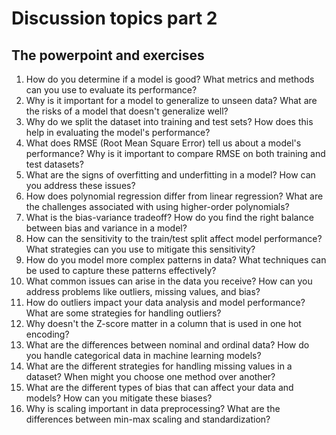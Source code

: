 # Discussion topics part 2

## The powerpoint and exercises


1. How do you determine if a model is good? What metrics and methods can you use to evaluate its performance?
1. Why is it important for a model to generalize to unseen data? What are the risks of a model that doesn't generalize well?
1. Why do we split the dataset into training and test sets? How does this help in evaluating the model's performance?
1. What does RMSE (Root Mean Square Error) tell us about a model's performance? Why is it important to compare RMSE on both training and test datasets?
1. What are the signs of overfitting and underfitting in a model? How can you address these issues?
1. How does polynomial regression differ from linear regression? What are the challenges associated with using higher-order polynomials?
1. What is the bias-variance tradeoff? How do you find the right balance between bias and variance in a model?
1. How can the sensitivity to the train/test split affect model performance? What strategies can you use to mitigate this sensitivity?
1. How do you model more complex patterns in data? What techniques can be used to capture these patterns effectively?
1. What common issues can arise in the data you receive? How can you address problems like outliers, missing values, and bias?
1. How do outliers impact your data analysis and model performance? What are some strategies for handling outliers?
1. Why doesn't the Z-score matter in a column that is used in one hot encoding?
1. What are the differences between nominal and ordinal data? How do you handle categorical data in machine learning models?
1. What are the different strategies for handling missing values in a dataset? When might you choose one method over another?
1. What are the different types of bias that can affect your data and models? How can you mitigate these biases?
1. Why is scaling important in data preprocessing? What are the differences between min-max scaling and standardization?

